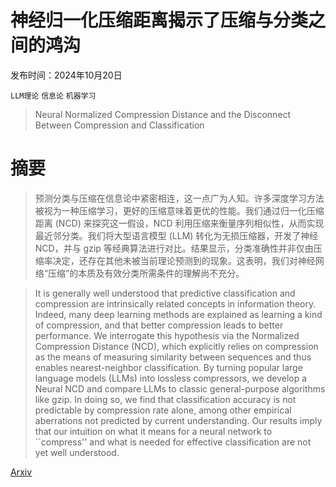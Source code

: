 # 神经归一化压缩距离揭示了压缩与分类之间的鸿沟

发布时间：2024年10月20日

`LLM理论` `信息论` `机器学习`

> Neural Normalized Compression Distance and the Disconnect Between Compression and Classification

# 摘要

> 预测分类与压缩在信息论中紧密相连，这一点广为人知。许多深度学习方法被视为一种压缩学习，更好的压缩意味着更优的性能。我们通过归一化压缩距离 (NCD) 来探究这一假设，NCD 利用压缩来衡量序列相似性，从而实现最近邻分类。我们将大型语言模型 (LLM) 转化为无损压缩器，开发了神经 NCD，并与 gzip 等经典算法进行对比。结果显示，分类准确性并非仅由压缩率决定，还存在其他未被当前理论预测到的现象。这表明，我们对神经网络“压缩”的本质及有效分类所需条件的理解尚不充分。

> It is generally well understood that predictive classification and compression are intrinsically related concepts in information theory. Indeed, many deep learning methods are explained as learning a kind of compression, and that better compression leads to better performance. We interrogate this hypothesis via the Normalized Compression Distance (NCD), which explicitly relies on compression as the means of measuring similarity between sequences and thus enables nearest-neighbor classification. By turning popular large language models (LLMs) into lossless compressors, we develop a Neural NCD and compare LLMs to classic general-purpose algorithms like gzip. In doing so, we find that classification accuracy is not predictable by compression rate alone, among other empirical aberrations not predicted by current understanding. Our results imply that our intuition on what it means for a neural network to ``compress'' and what is needed for effective classification are not yet well understood.

[Arxiv](https://arxiv.org/abs/2410.15280)